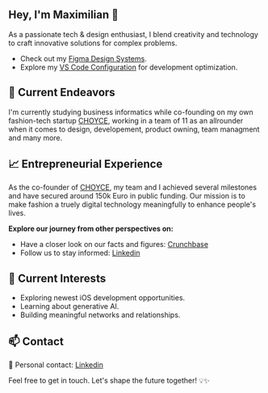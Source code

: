 ## Hey, I'm Maximilian 👋

As a passionate tech & design enthusiast, I blend creativity and technology to craft innovative solutions for complex problems.

- Check out my [Figma Design Systems](https://www.figma.com).
- Explore my [VS Code Configuration](https://code.visualstudio.com) for development optimization.


## 🔭 Current Endeavors

I'm currently studying business informatics while co-founding on my own fashion-tech startup [CHOYCE](https://github.com/CHOYCEtech), working in a team of 11 as an allrounder when it comes to design, developement, product owning, team managment and many more.

## 📈 Entrepreneurial Experience

As the co-founder of [CHOYCE](https://github.com/CHOYCEtech), my team and I achieved several milestones and have secured around 150k Euro in public funding. Our mission is to make fashion a truely digital  technology meaningfully to enhance people's lives.

**Explore our journey from other perspectives on:**

* Have a closer look on our facts and figures: [Crunchbase](https://www.crunchbase.com/organization/choyce)
* Follow us to stay informed: [Linkedin](https://www.linkedin.com/company/choyce-official/?viewAsMember=true)


## 🌱 Current Interests

- Exploring newest iOS development opportunities.
- Learning about generative AI.
- Building meaningful networks and relationships.

## 📫 Contact

📧 Personal contact: [Linkedin](https://www.linkedin.com/in/maximilian-valentin-longinus/)


Feel free to get in touch.
Let's shape the future together! 💡✨
